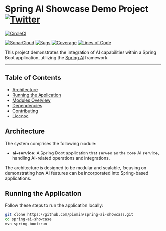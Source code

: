 # Spring AI Showcase Demo Project [![Twitter](https://img.shields.io/twitter/follow/piotr_minkowski.svg?style=social&logo=twitter&label=Follow%20Me)](https://twitter.com/piotr_minkowski)

[![CircleCI](https://circleci.com/gh/piomin/spring-ai-showcase.svg?style=svg)](https://circleci.com/gh/piomin/spring-ai-showcase)

[![SonarCloud](https://sonarcloud.io/images/project_badges/sonarcloud-black.svg)](https://sonarcloud.io/dashboard?id=piomin_spring-ai-showcase)
[![Bugs](https://sonarcloud.io/api/project_badges/measure?project=piomin_spring-ai-showcase&metric=bugs)](https://sonarcloud.io/dashboard?id=piomin_spring-ai-showcase)
[![Coverage](https://sonarcloud.io/api/project_badges/measure?project=piomin_spring-ai-showcase&metric=coverage)](https://sonarcloud.io/dashboard?id=piomin_spring-ai-showcase)
[![Lines of Code](https://sonarcloud.io/api/project_badges/measure?project=piomin_spring-ai-showcase&metric=ncloc)](https://sonarcloud.io/dashboard?id=piomin_spring-ai-showcase)

This project demonstrates the integration of AI capabilities within a Spring Boot application, utilizing the [Spring AI](https://github.com/spring-projects/spring-ai) framework.

-----

## Table of Contents

- [Architecture](#architecture)
- [Running the Application](#running-the-application)
- [Modules Overview](#modules-overview)
- [Dependencies](#dependencies)
- [Contributing](#contributing)
- [License](#license)

## Architecture

The system comprises the following module:

- **ai-service**: A Spring Boot application that serves as the core AI service, handling AI-related operations and integrations.

The architecture is designed to be modular and scalable, focusing on demonstrating how AI features can be incorporated into Spring-based applications.

## Running the Application

Follow these steps to run the application locally:


   ```bash
   git clone https://github.com/piomin/spring-ai-showcase.git
   cd spring-ai-showcase
   mvn spring-boot:run
   ```
